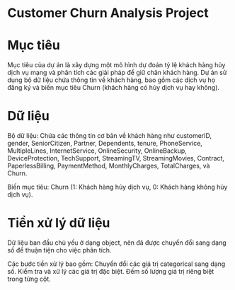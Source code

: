 # Customer Churn Analysis Project
# Mục tiêu
Mục tiêu của dự án là xây dựng một mô hình dự đoán tỷ lệ khách hàng hủy dịch vụ mạng và phân tích các giải pháp để giữ chân khách hàng. Dự án sử dụng bộ dữ liệu chứa thông tin về khách hàng, bao gồm các dịch vụ họ đăng ký và biến mục tiêu Churn (khách hàng có hủy dịch vụ hay không).
# Dữ liệu
Bộ dữ liệu: Chứa các thông tin cơ bản về khách hàng như customerID, gender, SeniorCitizen, Partner, Dependents, tenure, PhoneService, MultipleLines, InternetService, OnlineSecurity, OnlineBackup, DeviceProtection, TechSupport, StreamingTV, StreamingMovies, Contract, PaperlessBilling, PaymentMethod, MonthlyCharges, TotalCharges, và Churn.

Biến mục tiêu: Churn (1: Khách hàng hủy dịch vụ, 0: Khách hàng không hủy dịch vụ).
# Tiền xử lý dữ liệu
Dữ liệu ban đầu chủ yếu ở dạng object, nên đã được chuyển đổi sang dạng số để thuận tiện cho việc phân tích.

Các bước tiền xử lý bao gồm:
Chuyển đổi các giá trị categorical sang dạng số.
Kiểm tra và xử lý các giá trị đặc biệt.
Đếm số lượng giá trị riêng biệt trong từng cột.
